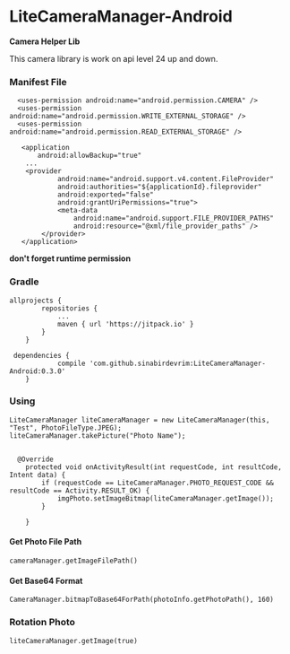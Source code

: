# LiteCameraManager-Android

**Camera Helper Lib**

This camera library is work on api level 24 up and down.

### Manifest File ###
```
  <uses-permission android:name="android.permission.CAMERA" />
  <uses-permission android:name="android.permission.WRITE_EXTERNAL_STORAGE" />
  <uses-permission android:name="android.permission.READ_EXTERNAL_STORAGE" />

   <application
       android:allowBackup="true"
	...
	<provider
            android:name="android.support.v4.content.FileProvider"
            android:authorities="${applicationId}.fileprovider"
            android:exported="false"
            android:grantUriPermissions="true">
            <meta-data
                android:name="android.support.FILE_PROVIDER_PATHS"
                android:resource="@xml/file_provider_paths" />
        </provider>
   </application>
```
**don't forget runtime permission**

### Gradle ###
```
allprojects {
		repositories {
			...
			maven { url 'https://jitpack.io' }
		}
	}
  
 dependencies {
	        compile 'com.github.sinabirdevrim:LiteCameraManager-Android:0.3.0'
	}
```
### Using ###

~~~~
LiteCameraManager liteCameraManager = new LiteCameraManager(this, "Test", PhotoFileType.JPEG);
liteCameraManager.takePicture("Photo Name");


  @Override
    protected void onActivityResult(int requestCode, int resultCode, Intent data) {
        if (requestCode == LiteCameraManager.PHOTO_REQUEST_CODE && resultCode == Activity.RESULT_OK) {
            imgPhoto.setImageBitmap(liteCameraManager.getImage());
        }

    }
~~~~

#### Get Photo File Path  ####
~~~~
cameraManager.getImageFilePath()
~~~~
#### Get Base64 Format  ####
~~~~
CameraManager.bitmapToBase64ForPath(photoInfo.getPhotoPath(), 160)
~~~~
### Rotation Photo ###
~~~~
liteCameraManager.getImage(true)
~~~~
